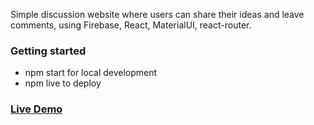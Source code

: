 Simple discussion website where users can share their ideas and leave comments, using Firebase, React, MaterialUI, react-router.

### **Getting started**

- npm start for local development
- npm live to deploy

### **[Live Demo](https://test-task-live.web.app)**
